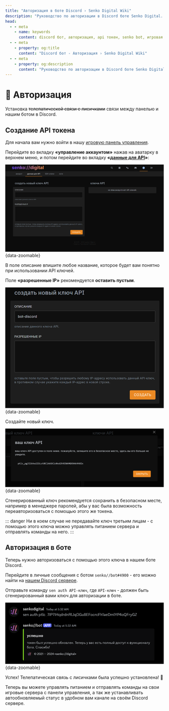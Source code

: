 ```yaml
---
title: "Авторизация в боте Discord › Senko Digital Wiki"
description: "Руководство по авторизации в Discord боте Senko Digital. Подключение бота к панели управления для мониторинга серверов."
head:
  - - meta
    - name: keywords
      content: discord бот, авторизация, api токен, senko bot, игровая панель, мониторинг серверов
  - - meta
    - property: og:title 
      content: "Discord бот - Авторизация › Senko Digital Wiki"
  - - meta
    - property: og:description
      content: "Руководство по авторизации в Discord боте Senko Digital. Подключение бота к панели управления для мониторинга серверов."
---
```


# 👤 Авторизация

Установка ~~телепатической связи с лисичками~~ связи между панелью и нашим ботом в Discord.

## Создание API токена

Для начала вам нужно войти в нашу [игровую панель управления](https://panel.senko.digital).

Перейдите во вкладку **«управление аккаунтом»** нажав на аватарку в верхнем меню, и потом перейдите во вкладку **«[данные для API](https://panel.senko.digital/account/api)»**:

![api token creation](/images/bot/api-menu.png){data-zoomable}

В поле описание впишите любое название, которое будет вам понятно при использовании API ключей.

Поле **«разрешенные IP»** рекомендуется **оставить пустым**.

![api token params](/images/bot/api-params.png){data-zoomable}

Создайте новый ключ.

![api token generated](/images/bot/api-generated.png){data-zoomable}

Сгенерированный ключ рекомендуется сохранить в безопасном месте, например в менеджере паролей, абы у вас была возможность переавторизоваться с помощью этого же токена.

::: danger
Ни в коем случае не передавайте ключ третьим лицам - с помощью этого ключа можно управлять питанием сервера и отправлять команды на него.
:::

## Авторизация в боте

Теперь нужно авторизоваться с помощью этого ключа в нашем боте Discord.

Перейдите в личные сообщения с ботом `senko//bot#4900` - его можно найти на [нашем Discord сервере](https://snk.wtf/d).

Отправьте команду `sen auth API-ключ`, где `API-ключ` - должен быть сгенерированный вами ключ для авторизации в боте.

![successfully authenticated](/images/bot/authenticated.png){data-zoomable}

Успех! Телепатическая связь с лисичками была успешно установлена! :fox_face:

Теперь вы можете управлять питанием и отправлять команды на свои игровые сервера с панели управления, а так же устанавливать автообновляемый статус в удобном вам канале на своём Discord сервере.
